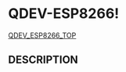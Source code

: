 # QDEV-ESP8266!
[QDEV_ESP8266_TOP](https://user-images.githubusercontent.com/99380815/153349634-c11a39f8-2ac8-49fb-9114-178cd50655fe.png)



## DESCRIPTION

